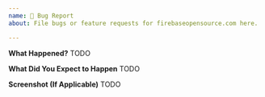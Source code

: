 ```yaml
---
name: 🐛 Bug Report
about: File bugs or feature requests for firebaseopensource.com here.

---
```


**What Happened?**
TODO

**What Did You Expect to Happen**
TODO

**Screenshot (If Applicable)**
TODO
